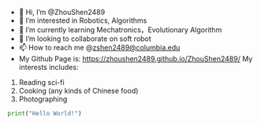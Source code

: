 - 👋 Hi, I’m @ZhouShen2489
- 👀 I’m interested in Robotics, Algorithms
- 🌱 I’m currently learning Mechatronics，Evolutionary Algorithm
- 💞️ I’m looking to collaborate on soft robot
- 📫 How to reach me @zshen2489@columbia.edu
- My Github Page is: https://zhoushen2489.github.io/ZhouShen2489/
My interests includes:
1. Reading sci-fi
2. Cooking (any kinds of Chinese food)
3. Photographing

```python
print("Hello World!")
```
<!---
ZhouShen2489/ZhouShen2489 is a ✨ special ✨ repository because its `README.md` (this file) appears on your GitHub profile.
You can click the Preview link to take a look at your changes.
--->
